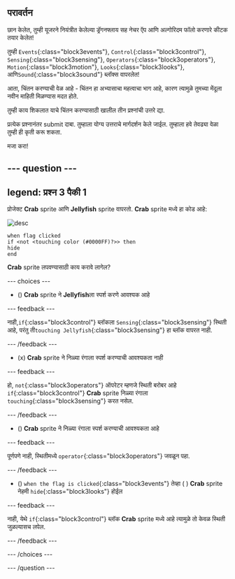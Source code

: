 ## परावर्तन

छान केलेत, तुम्ही यूजरने नियंत्रीत केलेल्या ड्रॅगनफ्लाय सह नेचर ऍप आणि अल्गोरिदम फॉलो करणारे कीटक तयार केलेत!

तुम्ही `Events`{:class="block3events"}, `Control`{:class="block3control"}, `Sensing`{:class="block3sensing"}, `Operators`{:class="block3operators"}, `Motion`{:class="block3motion"}, `Looks`{:class="block3looks"}, आणि`Sound`{:class="block3sound"} ब्लॉक्स वापरलेत!

आता, चिंतन करण्याची वेळ आहे - चिंतन हा अभ्यासाचा महत्वाचा भाग आहे, कारण त्यामुळे तुमच्या मेंदूला नवीन माहिती मिळण्यास मदत होते.

तुम्ही काय शिकलात याचे चिंतन करण्यासाठी खालील तीन प्रश्नांची उत्तरे द्या.

प्रत्येक प्रश्नानंतर submit दाबा. तुम्हाला योग्य उत्तराचे मार्गदर्शन केले जाईल. तुम्हाला हवे तेवढ्या वेळा तुम्ही ही कृती करू शकता.

मजा करा!

--- question ---
---
legend: प्रश्न 3 पैकी 1
---

प्रोजेक्ट **Crab** sprite आणि **Jellyfish** sprite वापरतो. **Crab** sprite मध्ये हा कोड आहे:

![desc](images/crab-icon.png)

```blocks3
when flag clicked
if <not <touching color (#0000FF)?>> then
hide
end
```

**Crab** sprite लपवण्यासाठी काय करावे लागेल?

--- choices ---

- () **Crab** sprite ने **Jellyfish**ला स्पर्श करणे आवश्यक आहे

 --- feedback ---

 नाही,`if`{:class="block3control"} ब्लॉकला `Sensing`{:class="block3sensing"} स्थिती आहे, परंतु ती`touching Jellyfish`{:class="block3sensing"} हा ब्लॉक वापरत नाही.

 --- /feedback ---

- (x) **Crab** sprite ने निळ्या रंगाला स्पर्श करण्याची आवश्यकता नाही

 --- feedback ---

हो, `not`{:class="block3operators"} ऑपरेटर म्हणजे स्थिती बरोबर आहे `if`{:class="block3control"} **Crab** sprite निळ्या रंगाला `touching`{:class="block3sensing"} करत नसेल.

 --- /feedback ---

- () **Crab** sprite ने निळ्या रंगाला स्पर्श करण्याची आवश्यकता आहे

 --- feedback ---

 पूर्णपणे नाही, स्थितीमध्ये `operator`{:class="block3operators"} जवळून पहा.

 --- /feedback ---

- () `when the flag is clicked`{:class="block3events"} तेव्हा ( ) **Crab** sprite नेहमी `hide`{:class="block3looks"} होईल

 --- feedback ---

 नाही, येथे `if`{:class="block3control"} ब्लॉक **Crab** sprite मध्ये आहे त्यामुळे तो केवळ स्थिती जुळल्यासच लपेल.

 --- /feedback ---

--- /choices ---

--- /question ---
